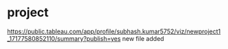 # project
https://public.tableau.com/app/profile/subhash.kumar5752/viz/newproject1_17177580852110/summary?publish=yes
new file added
